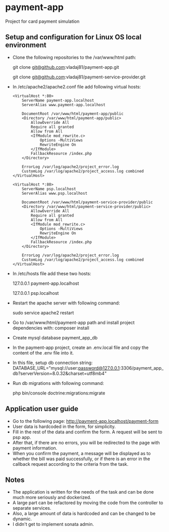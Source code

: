 # payment-app

Project for card payment simulation


## Setup and configuration for Linux OS local environment

- Clone the following repositories to the /var/www/html path:
  
  git clone git@github.com:vladaj81/payment-app.git

  git clone git@github.com:vladaj81/payment-service-provider.git

- In /etc/apache2/apache2.conf file add following virtual hosts:

      <VirtualHost *:80>
          ServerName payment-app.localhost
          ServerAlias www.payment-app.localhost
  
          DocumentRoot /var/www/html/payment-app/public
          <Directory /var/www/html/payment-app/public>
              AllowOverride All
              Require all granted
              Allow from All
              <IfModule mod_rewrite.c>
                  Options -MultiViews
                  RewriteEngine On
              </IfModule>
              FallbackResource /index.php
          </Directory>
  
          ErrorLog /var/log/apache2/project_error.log
          CustomLog /var/log/apache2/project_access.log combined
      </VirtualHost>
  
      <VirtualHost *:80>
          ServerName psp.localhost
          ServerAlias www.psp.localhost
  
          DocumentRoot /var/www/html/payment-service-provider/public
          <Directory /var/www/html/payment-service-provider/public>
              AllowOverride All
              Require all granted
              Allow from All
              <IfModule mod_rewrite.c>
                  Options -MultiViews
                  RewriteEngine On
              </IfModule>
              FallbackResource /index.php
          </Directory>
  
          ErrorLog /var/log/apache2/project_error.log
          CustomLog /var/log/apache2/project_access.log combined
      </VirtualHost>


- In /etc/hosts file add these two hosts:
  
  127.0.0.1   payment-app.localhost
  
  127.0.0.1   psp.localhost

- Restart the apache server with following command:

  sudo service apache2 restart

- Go to /var/www/html/payment-app path and install project dependencies with:
  composer install


- Create mysql database payment_app_db
- In the payment-app project, create an .env.local file and copy the content of the .env file into it.
- In this file, setup db connection string: DATABASE_URL="mysql://user:password@127.0.0.1:3306/payment_app_db?serverVersion=8.0.32&charset=utf8mb4"

- Run db migrations with following command:

  php bin/console doctrine:migrations:migrate

## Application user guide

- Go to the following page: http://payment-app.localhost/payment-form
- User data is hardcoded in the form, for simplicity.
- Fill in the rest of the data and confirm the form. A request will be sent to psp app.
- After that, if there are no errors, you will be redirected to the page with payment information.
- When you confirm the payment, a message will be displayed as to whether the bill was paid successfully, or if there is an error in the callback request according to the criteria from the task.

## Notes

- The application is written for the needs of the task and can be done much more seriously and dockerized.
- A large part can be refactored by moving the code from the controller to separate services.
- Also, a large amount of data is hardcoded and can be changed to be dynamic.
- I didn't get to implement sonata admin.
